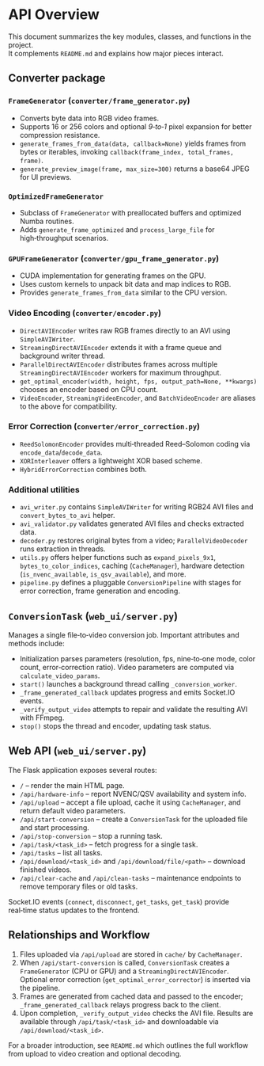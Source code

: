# API Overview

This document summarizes the key modules, classes, and functions in the project.  
It complements `README.md` and explains how major pieces interact.

## Converter package

### `FrameGenerator` (`converter/frame_generator.py`)
- Converts byte data into RGB video frames.
- Supports 16 or 256 colors and optional *9‑to‑1* pixel expansion for better compression resistance.
- `generate_frames_from_data(data, callback=None)` yields frames from bytes or iterables, invoking `callback(frame_index, total_frames, frame)`.
- `generate_preview_image(frame, max_size=300)` returns a base64 JPEG for UI previews.

### `OptimizedFrameGenerator`
- Subclass of `FrameGenerator` with preallocated buffers and optimized Numba routines.
- Adds `generate_frame_optimized` and `process_large_file` for high‑throughput scenarios.

### `GPUFrameGenerator` (`converter/gpu_frame_generator.py`)
- CUDA implementation for generating frames on the GPU.
- Uses custom kernels to unpack bit data and map indices to RGB.
- Provides `generate_frames_from_data` similar to the CPU version.

### Video Encoding (`converter/encoder.py`)
- `DirectAVIEncoder` writes raw RGB frames directly to an AVI using `SimpleAVIWriter`.
- `StreamingDirectAVIEncoder` extends it with a frame queue and background writer thread.
- `ParallelDirectAVIEncoder` distributes frames across multiple `StreamingDirectAVIEncoder` workers for maximum throughput.
- `get_optimal_encoder(width, height, fps, output_path=None, **kwargs)` chooses an encoder based on CPU count.
- `VideoEncoder`, `StreamingVideoEncoder`, and `BatchVideoEncoder` are aliases to the above for compatibility.

### Error Correction (`converter/error_correction.py`)
- `ReedSolomonEncoder` provides multi‑threaded Reed–Solomon coding via `encode_data`/`decode_data`.
- `XORInterleaver` offers a lightweight XOR based scheme.
- `HybridErrorCorrection` combines both.

### Additional utilities
- `avi_writer.py` contains `SimpleAVIWriter` for writing RGB24 AVI files and `convert_bytes_to_avi` helper.
- `avi_validator.py` validates generated AVI files and checks extracted data.
- `decoder.py` restores original bytes from a video; `ParallelVideoDecoder` runs extraction in threads.
- `utils.py` offers helper functions such as `expand_pixels_9x1`, `bytes_to_color_indices`, caching (`CacheManager`), hardware detection (`is_nvenc_available`, `is_qsv_available`), and more.
- `pipeline.py` defines a pluggable `ConversionPipeline` with stages for error correction, frame generation and encoding.

## `ConversionTask` (`web_ui/server.py`)
Manages a single file‑to‑video conversion job. Important attributes and methods include:
- Initialization parses parameters (resolution, fps, nine‑to‑one mode, color count, error‑correction ratio). Video parameters are computed via `calculate_video_params`.
- `start()` launches a background thread calling `_conversion_worker`.
- `_frame_generated_callback` updates progress and emits Socket.IO events.
- `_verify_output_video` attempts to repair and validate the resulting AVI with FFmpeg.
- `stop()` stops the thread and encoder, updating task status.

## Web API (`web_ui/server.py`)
The Flask application exposes several routes:
- `/` – render the main HTML page.
- `/api/hardware-info` – report NVENC/QSV availability and system info.
- `/api/upload` – accept a file upload, cache it using `CacheManager`, and return default video parameters.
- `/api/start-conversion` – create a `ConversionTask` for the uploaded file and start processing.
- `/api/stop-conversion` – stop a running task.
- `/api/task/<task_id>` – fetch progress for a single task.
- `/api/tasks` – list all tasks.
- `/api/download/<task_id>` and `/api/download/file/<path>` – download finished videos.
- `/api/clear-cache` and `/api/clean-tasks` – maintenance endpoints to remove temporary files or old tasks.

Socket.IO events (`connect`, `disconnect`, `get_tasks`, `get_task`) provide real‑time status updates to the frontend.

## Relationships and Workflow
1. Files uploaded via `/api/upload` are stored in `cache/` by `CacheManager`.
2. When `/api/start-conversion` is called, `ConversionTask` creates a `FrameGenerator` (CPU or GPU) and a `StreamingDirectAVIEncoder`. Optional error correction (`get_optimal_error_corrector`) is inserted via the pipeline.
3. Frames are generated from cached data and passed to the encoder; `_frame_generated_callback` relays progress back to the client.
4. Upon completion, `_verify_output_video` checks the AVI file. Results are available through `/api/task/<task_id>` and downloadable via `/api/download/<task_id>`.

For a broader introduction, see `README.md` which outlines the full workflow from upload to video creation and optional decoding.
